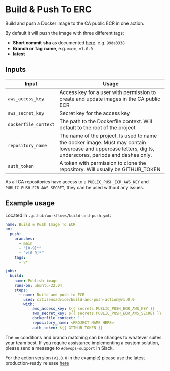 # Build & Push To ERC

Build and push a Docker image to the CA public ECR in one action.

By default it will push the image with three different tags:

- **Short commit sha** as documented [here](https://git-scm.com/docs/git-rev-parse#Documentation/git-rev-parse.txt---shortlength). e.g. `99da3338`
- **Branch or Tag name**, e.g. `main`, `v1.0.0`
- **latest**

## Inputs

| Input | Usage |
|---|---|
| `aws_access_key` | Access key for a user with permission to create and update images in the CA public ECR |
| `aws_secret_key` | Secret key for the access key |
| `dockerfile_context` | The path to the Dockerfile context. Will default to the root of the project |
| `repository_name` | The name of the project. Is used to name the docker image. Must may contain lowercase and uppercase letters, digits, underscores, periods and dashes only. |
| `auth_token` | A token with permission to clone the repository. Will usually be GITHUB_TOKEN |

As all CA repositories have access to a `PUBLIC_PUSH_ECR_AWS_KEY` and `PUBLIC_PUSH_ECR_AWS_SECRET`, they can be used without any issues.

## Example usage

Located in `.github/workflows/build-and-push.yml`:

```yaml
name: Build & Push Image To ECR
on:
  push:
    branches:
      - main
      - "[0-9]*"
      - "v[0-9]*"
    tags:
      - v*

jobs:
  build:
    name: Publish image
    runs-on: ubuntu-22.04
    steps:
      - name: Build and push to ECR
        uses: citizensadvice/build-and-push-action@v1.0.0
        with:
            aws_access_key: ${{ secrets.PUBLIC_PUSH_ECR_AWS_KEY }}
            aws_secret_key: ${{ secrets.PUBLIC_PUSH_ECR_AWS_SECRET }}
            dockerfile_context: '.'
            repository_name: <PROJECT NAME HERE>
            auth_token: ${{ GITHUB_TOKEN }}
```

The `on` conditions and branch matching can be changes to whatever suites your team best. If you require assistance implementing a custom solution, please send a message to `#devops-support` in Slack.

For the action version (v`1.0.0` in the example) please use the latest production-ready release [here](https://github.com/citizensadvice/build-and-push-action/releases)
